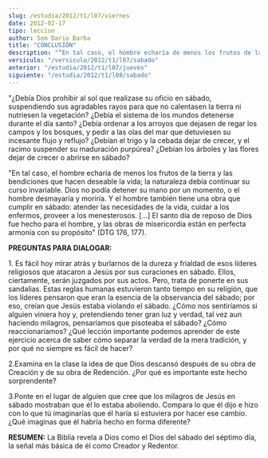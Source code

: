 ```yaml
---
slug: /estudia/2012/t1/l07/viernes
date: 2012-02-17
tipo: leccion
author: Sem Dario Barba
title: "CONCLUSIÓN"
description: "“En tal caso, el hombre echaría de menos los frutos de la tierra y las  bendiciones que hacen deseable la vida; la naturaleza debía continuar su curso  invariable. Dios no podía detener su mano por un momento, o el hombre  desmayaría y moriría. Y el hombre también tiene una ob..."
versiculo: "/versiculo/2012/t1/l07/sabado"
anterior: "/estudia/2012/t1/l07/jueves"
siguiente: "/estudia/2012/t1/l08/sabado"
---
```


"¿Debía Dios prohibir al sol que realizase su oficio en sábado, suspendiendo sus agradables rayos para que no calentasen la tierra ni nutriesen la vegetación? ¿Debía el sistema de los mundos detenerse durante el día santo? ¿Debía ordenar a los arroyos que dejasen de regar los campos y los bosques, y pedir a las olas del mar que detuviesen su incesante flujo y reflujo? ¿Debían el trigo y la cebada dejar de crecer, y el racimo suspender su maduración purpúrea? ¿Debían los árboles y las flores dejar de crecer o abrirse en sábado?

"En tal caso, el hombre echaría de menos los frutos de la tierra y las bendiciones que hacen deseable la vida; la naturaleza debía continuar su curso invariable. Dios no podía detener su mano por un momento, o el hombre desmayaría y moriría. Y el hombre también tiene una obra que cumplir en sábado: atender las necesidades de la vida, cuidar a los enfermos, proveer a los menesterosos. [...] El santo día de reposo de Dios fue hecho para el hombre, y las obras de misericordia están en perfecta armonía con su propósito" (DTG 176, 177).

**PREGUNTAS PARA DIALOGAR:**

1\. Es fácil hoy mirar atrás y burlarnos de la dureza y frialdad de esos líderes religiosos que atacaron a Jesús por sus curaciones en sábado. Ellos, ciertamente, serán juzgados por sus actos. Pero, trata de ponerte en sus sandalias. Estas reglas humanas estuvieron tanto tiempo en su religión, que los líderes pensaron que eran la esencia de la observancia del sábado; por eso, creían que Jesús estaba violando el sábado. ¿Cómo nos sentiríamos si alguien viniera hoy y, pretendiendo tener gran luz y verdad, tal vez aun haciendo milagros, pensaríamos que pisoteaba el sábado? ¿Cómo reaccionaríamos? ¿Qué lección importante podemos aprender de este ejercicio acerca de saber cómo separar la verdad de la mera tradición, y por qué no siempre es fácil de hacer?

2.Examina en la clase la idea de que Dios descansó después de su obra de Creación y de su obra de Redención. ¿Por qué es importante este hecho sorprendente?

3.Ponte en el lugar de alguien que cree que los milagros de Jesús en sábado mostraban que él lo estaba aboliendo. Compara lo que él dijo e hizo con lo que tú imaginarías que él haría si estuviera por hacer ese cambio. ¿Qué imaginas que él habría hecho en forma diferente?

**RESUMEN:** La Biblia revela a Dios como el Dios del sábado del séptimo día, la señal más básica de él como Creador y Redentor.
